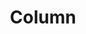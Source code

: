 ---
title: Column
description: Software Engineer (April 2021 -)
img-feat: column.svg
website: https://column.us
---